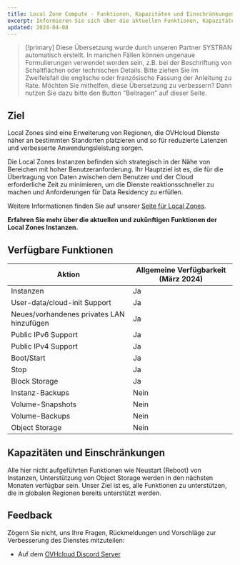```yaml
---
title: Local Zone Compute - Funktionen, Kapazitäten und Einschränkungen
excerpt: Informieren Sie sich über die aktuellen Funktionen, Kapazitäten und Einschränkungen von Local Zones Instanzen
updated: 2024-04-08
---
```


> [!primary]
> Diese Übersetzung wurde durch unseren Partner SYSTRAN automatisch erstellt. In manchen Fällen können ungenaue Formulierungen verwendet worden sein, z.B. bei der Beschriftung von Schaltflächen oder technischen Details. Bitte ziehen Sie im Zweifelsfall die englische oder französische Fassung der Anleitung zu Rate. Möchten Sie mithelfen, diese Übersetzung zu verbessern? Dann nutzen Sie dazu bitte den Button "Beitragen" auf dieser Seite.
>

## Ziel

Local Zones sind eine Erweiterung von Regionen, die OVHcloud Dienste näher an bestimmten Standorten platzieren und so für reduzierte Latenzen und verbesserte Anwendungsleistung sorgen.

Die Local Zones Instanzen befinden sich strategisch in der Nähe von Bereichen mit hoher Benutzeranforderung. Ihr Hauptziel ist es, die für die Übertragung von Daten zwischen dem Benutzer und der Cloud erforderliche Zeit zu minimieren, um die Dienste reaktionsschneller zu machen und Anforderungen für Data Residency zu erfüllen.

Weitere Informationen finden Sie auf unserer [Seite für Local Zones](https://www.ovhcloud.com/de/public-cloud/local-zone-compute/).

**Erfahren Sie mehr über die aktuellen und zukünftigen Funktionen der Local Zones Instanzen.**

## Verfügbare Funktionen

| Aktion | Allgemeine Verfügbarkeit (März 2024) |
| --- | --- |
| Instanzen | Ja |
| User-data/cloud-init Support | Ja|
| Neues/vorhandenes privates LAN hinzufügen | Ja |
| Public IPv6 Support | Ja |
| Public IPv4 Support | Ja |
| Boot/Start | Ja |
| Stop | Ja |
| Block Storage | Ja |
| Instanz-Backups | Nein |
| Volume-Snapshots | Nein |
| Volume-Backups | Nein |
| Object Storage | Nein |

## Kapazitäten und Einschränkungen

Alle hier nicht aufgeführten Funktionen wie Neustart (Reboot) von Instanzen, Unterstützung von Object Storage werden in den nächsten Monaten verfügbar sein. Unser Ziel ist es, alle Funktionen zu unterstützen, die in globalen Regionen bereits unterstützt werden.

## Feedback

Zögern Sie nicht, uns Ihre Fragen, Rückmeldungen und Vorschläge zur Verbesserung des Dienstes mitzuteilen:

- Auf dem [OVHcloud Discord Server](https://discord.gg/ovhcloud)
